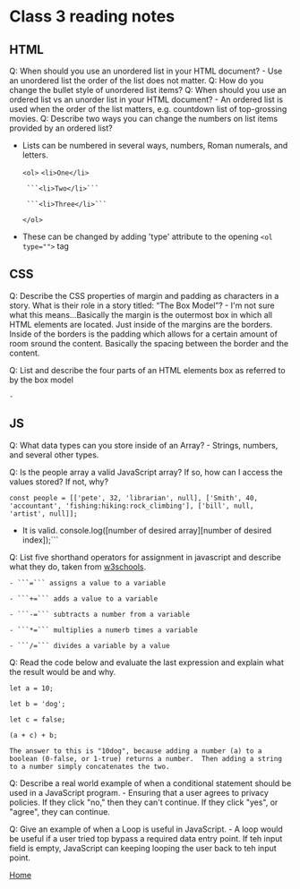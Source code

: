 # Class 3 reading notes

## HTML

Q: When should you use an unordered list in your HTML document?
    - Use an unordered list the order of the list does not matter.
Q: How do you change the bullet style of unordered list items?
Q: When should you use an ordered list vs an unorder list in your HTML document?
    - An ordered list is used when the order of the list matters, e.g. countdown list of top-grossing movies.
Q: Describe two ways you can change the numbers on list items provided by an ordered list?

- Lists can be numbered in several ways, numbers, Roman numerals, and letters.

    ```<ol>```
       ```<li>One</li>```

       ```<li>Two</li>```

       ```<li>Three</li>```
    ```</ol>```  

- These can be changed by adding 'type' attribute to the opening ```<ol type="">``` tag

## CSS

Q: Describe the CSS properties of margin and padding as characters in a story. What is their role in a story titled: “The Box Model”?
    - I'm not sure what this means...Basically the margin is the outermost box in which all HTML elements are located.  Just inside of the margins are the borders.  Inside of the borders is the padding which allows for a certain amount of room sround the content.  Basically the spacing between the border and the content.  

Q: List and describe the four parts of an HTML elements box as referred to by the box model

    -

## JS

Q: What data types can you store inside of an Array?
    - Strings, numbers, and several other types.

Q: Is the people array a valid JavaScript array? If so, how can I access the values stored? If not, why?

 ```const people = [['pete', 32, 'librarian', null], ['Smith', 40, 'accountant', 'fishing:hiking:rock_climbing'], ['bill', null, 'artist', null]];```

- It is valid.  console.log([number of desired array][number of desired index]);```

Q: List five shorthand operators for assignment in javascript and describe what they do, taken from [w3schools](https://www.w3schools.com/js/js_assignment.asp).

    - ```=``` assigns a value to a variable

    - ```+=``` adds a value to a variable

    - ```-=``` subtracts a number from a variable

    - ```*=``` multiplies a numerb times a variable
    
    - ```/=``` divides a variable by a value

Q: Read the code below and evaluate the last expression and explain what the result would be and why.

 ```let a = 10;```

 ```let b = 'dog';```

 ```let c = false;```

 ```(a + c) + b;```

    The answer to this is "10dog", because adding a number (a) to a boolean (0-false, or 1-true) returns a number.  Then adding a string to a number simply concatenates the two.  

Q: Describe a real world example of when a conditional statement should be used in a JavaScript program.
    - Ensuring that a user agrees to privacy policies.  If they click "no," then they can't continue.  If they click "yes", or "agree", they can continue.  

Q: Give an example of when a Loop is useful in JavaScript.
    - A loop would be useful if a user tried top bypass a required data entry point. If teh input field is empty, JavaScript can keeping looping the user back to teh input point.

[Home](README.md)
